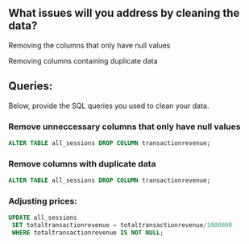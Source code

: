 ## What issues will you address by cleaning the data?

Removing the columns that only have null values

Removing columns containing duplicate data






## Queries:
Below, provide the SQL queries you used to clean your data.

### Remove unneccessary columns that only have null values
```SQL
ALTER TABLE all_sessions DROP COLUMN transactionrevenue;
```
### Remove columns with duplicate data
```SQL
ALTER TABLE all_sessions DROP COLUMN transactionrevenue;
```
### Adjusting prices:
```SQL
UPDATE all_sessions
 SET totaltransactionrevenue = totaltransactionrevenue/1000000
 WHERE totaltransactionrevenue IS NOT NULL;
 ```
